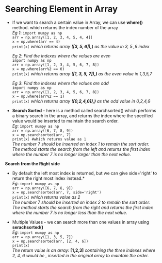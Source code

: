 # Searching Element in Array

* If we want to search a certain value in Array, we can use **where()** method. which returns the index  number of the array <br />
	*Eg 1*:		```import numpy as np``` <br />
				```arr = np.array([1, 2, 3, 4, 5, 4, 4])``` <br />
				```x = np.where(arr == 4)``` <br />
				```print(x)``` *which returns array **([3, 5, 6]),)** as the value in 3, 5 ,6 index*

	*Eg 2*: 	*Find the indexes where the values are even* <br />
				```import numpy as np``` <br />
				```arr = np.array([1, 2, 3, 4, 5, 6, 7, 8])``` <br />
				```x = np.where(arr%2 == 0)``` <br />
				```print(x)``` *which returns array **([1, 3, 5, 7]),)** as the even value in 1,3,5,7*

	*Eg 3*:		*Find the indexes where the values are odd* <br />
				```import numpy as np``` <br />
				```arr = np.array([1, 2, 3, 4, 5, 6, 7, 8])``` <br />
				```x = np.where(arr%2 == 1)``` <br />
				```print(x)``` *which returns array **([0,2,4,6]),)** as the odd value in 0,2,4,6*

* **Search Sorted** - here is a method called searchsorted() which performs a binary search in the array, and returns the index where the specified value would be inserted to maintain the search order. <br />
	*Eg*:		```import numpy as np``` <br />
				```arr = np.array([6, 7, 8, 9])``` <br />
				```x = np.searchsorted(arr, 7)``` <br />
				```print(x) #which returns value as 1``` <br />
				*The number 7 should be inserted on index 1 to remain the sort order.* <br />
*The method starts the search from the left and returns the first index where the number 7 is no longer larger than the next value.* 

**Search from the Right side** <br />

* By default the left most index is returned, but we can give side='right' to return the right most index instead.* <br />
	*Eg*:		```import numpy as np``` <br />
				```arr = np.array([6, 7, 8, 9])``` <br />
				```x = np.searchsorted(arr, 7, side='right')``` <br />
				```print(x)``` *which returns value as 2* <br />
				 *The number 7 should be inserted on index 2 to remain the sort order.* <br />
*The method starts the search from the right and returns the first index where the number 7 is no longer less than the next value.*

* Multiple Values -  we can search more than one values in array using **serachsorted()** <br />
	*Eg*:		```import numpy as np``` <br />
				```arr = np.array([1, 3, 5, 7])``` <br />
				```x = np.searchsorted(arr, [2, 4, 6])``` <br />
				```print(x)``` <br />
				*The return value is an array:* **[1,2,3]** *containing the three indexes where 2, 4, 6 would be , inserted in the original array to maintain the order.*

	